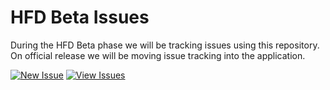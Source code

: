 # HFD Beta Issues
During the HFD Beta phase we will be tracking issues using this repository. On official release we will be moving issue tracking into the application.

[![New Issue](https://legal-loli.art/HQDKH0TskB.png)](https://github.com/HomeForDiscord/beta-issues/issues/new/choose)
[![View Issues](https://legal-loli.art/ncPL9CdA6Q.png)](https://github.com/HomeForDiscord/beta-issues/issues)
